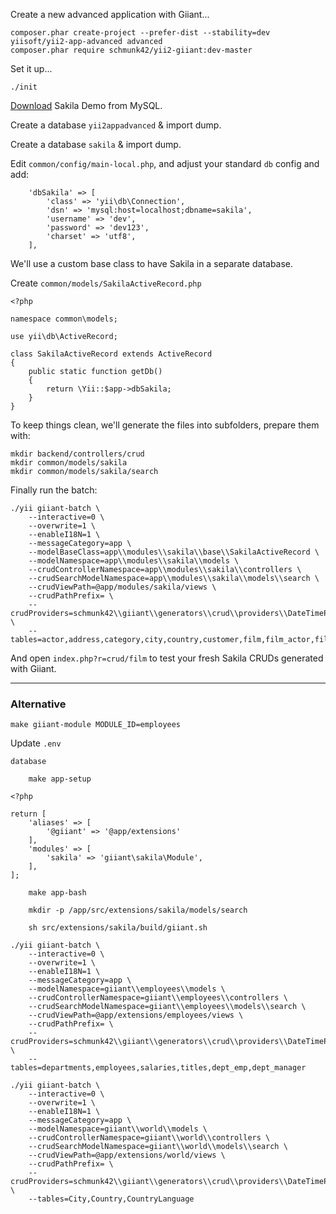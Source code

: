 Create a new advanced application with Giiant...

```
composer.phar create-project --prefer-dist --stability=dev yiisoft/yii2-app-advanced advanced
composer.phar require schmunk42/yii2-giiant:dev-master
```

Set it up...

```
./init
```

[Download](http://dev.mysql.com/doc/index-other.html) Sakila Demo from MySQL.

Create a database `yii2appadvanced` & import dump.

Create a database `sakila` & import dump.

Edit `common/config/main-local.php`, and adjust your standard `db` config and add:

        'dbSakila' => [
            'class' => 'yii\db\Connection',
            'dsn' => 'mysql:host=localhost;dbname=sakila',
            'username' => 'dev',
            'password' => 'dev123',
            'charset' => 'utf8',
        ],

We'll use a custom base class to have Sakila in a separate database.

Create `common/models/SakilaActiveRecord.php`

```
<?php

namespace common\models;

use yii\db\ActiveRecord;

class SakilaActiveRecord extends ActiveRecord
{
    public static function getDb()
    {
        return \Yii::$app->dbSakila;
    }
}
```

To keep things clean, we'll generate the files into subfolders, prepare them with:

```
mkdir backend/controllers/crud
mkdir common/models/sakila
mkdir common/models/sakila/search
```

Finally run the batch:

```
./yii giiant-batch \
    --interactive=0 \
    --overwrite=1 \
    --enableI18N=1 \
    --messageCategory=app \
    --modelBaseClass=app\\modules\\sakila\\base\\SakilaActiveRecord \
    --modelNamespace=app\\modules\\sakila\\models \
    --crudControllerNamespace=app\\modules\\sakila\\controllers \
    --crudSearchModelNamespace=app\\modules\\sakila\\models\\search \
    --crudViewPath=@app/modules/sakila/views \
    --crudPathPrefix= \
    --crudProviders=schmunk42\\giiant\\generators\\crud\\providers\\DateTimeProvider \
    --tables=actor,address,category,city,country,customer,film,film_actor,film_category,film_text,inventory,language,payment,rental,staff,store
```

And open `index.php?r=crud/film` to test your fresh Sakila CRUDs generated with Giiant.

-------

### Alternative


    make giiant-module MODULE_ID=employees
    
Update `.env`

    database

        make app-setup

```
<?php

return [
    'aliases' => [
        '@giiant' => '@app/extensions'
    ],
    'modules' => [
        'sakila' => 'giiant\sakila\Module',
    ],
];
```
        make app-bash

        mkdir -p /app/src/extensions/sakila/models/search

        sh src/extensions/sakila/build/giiant.sh 

```
./yii giiant-batch \
    --interactive=0 \
    --overwrite=1 \
    --enableI18N=1 \
    --messageCategory=app \
    --modelNamespace=giiant\\employees\\models \
    --crudControllerNamespace=giiant\\employees\\controllers \
    --crudSearchModelNamespace=giiant\\employees\\models\\search \
    --crudViewPath=@app/extensions/employees/views \
    --crudPathPrefix= \
    --crudProviders=schmunk42\\giiant\\generators\\crud\\providers\\DateTimeProvider \
    --tables=departments,employees,salaries,titles,dept_emp,dept_manager
```

```
./yii giiant-batch \
    --interactive=0 \
    --overwrite=1 \
    --enableI18N=1 \
    --messageCategory=app \
    --modelNamespace=giiant\\world\\models \
    --crudControllerNamespace=giiant\\world\\controllers \
    --crudSearchModelNamespace=giiant\\world\\models\\search \
    --crudViewPath=@app/extensions/world/views \
    --crudPathPrefix= \
    --crudProviders=schmunk42\\giiant\\generators\\crud\\providers\\DateTimeProvider \
    --tables=City,Country,CountryLanguage
```
